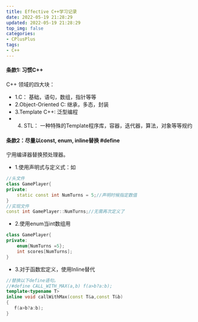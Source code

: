 ```yaml
---
title: Effective C++学习记录
date: 2022-05-19 21:28:29
updated: 2022-05-19 21:28:29
top_img: false
categories:
- CPlusPlus
tags: 
- C++
---
```


#### 条款1: 习惯C++
C++ 领域的四大块：
* 1.C： 基础，语句，数组，指针等等
* 2.Object-Oriented C: 继承，多态，封装
* 3.Template C++: 泛型编程
* 4. STL： 一种特殊的Template程序库，容器，迭代器，算法，对象等等规约

#### 条款2：尽量以const, enum, inline替换 #define
宁用编译器替换预处理器。
* 1.使用声明式与定义式：如
```c++
//头文件
class GamePlayer{
private:
	static const int NumTurns = 5;//声明时候指定数值
}
//实现文件
const int GamePlayer::NumTurns;//无需再次定义了
```
* 2.使用enum当int数组用
```c++
class GamePlayer{
private:
	enum{NumTurns =5};
	int scores[NumTurns];
}
```
* 3.对于函数宏定义，使用Inline替代
 ```c++
 //替换以下define语句。
 //#define CALL_WITH_MAX(a,b) f(a>b?a:b);
 template<typename T>
 inline void callWithMax(const T&a,const T&b)
 {
 	f(a>b?a:b);
 }
 ```

